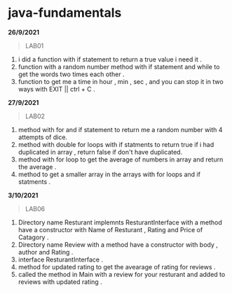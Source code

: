 # java-fundamentals

**26/9/2021**
> LAB01 

1. i did a function with if statement to return a true value i need it .
2. function with a random number method with if statement and while to get the words two times each other .
3. function to get me a time in hour , min , sec , and you can stop it in two ways with EXIT || ctrl + C .




**27/9/2021**
> LAB02 

1. method with for and if statement to return me a random number with 4 attempts of dice.
2. method with double for loops with if statments to return true if i had duplicated in array , return false if don't have duplicated.
3. method with for loop to get the average of numbers in array and return the average .
4. method to get a smaller array in the arrays with for loops and if statments . 

**3/10/2021**
> LAB06

1. Directory name Resturant implemnts ResturantInterface with a method have a constructor with Name of Resturant , Rating and Price of Catagory .
2. Directory name Review with a method have a constructor  with body , author and Rating . 
3. interface ResturantInterface .
4. method for updated rating to get the avearage of rating for reviews . 
5. called the method in Main with a review for your resturant and added to reviews with updated rating .
